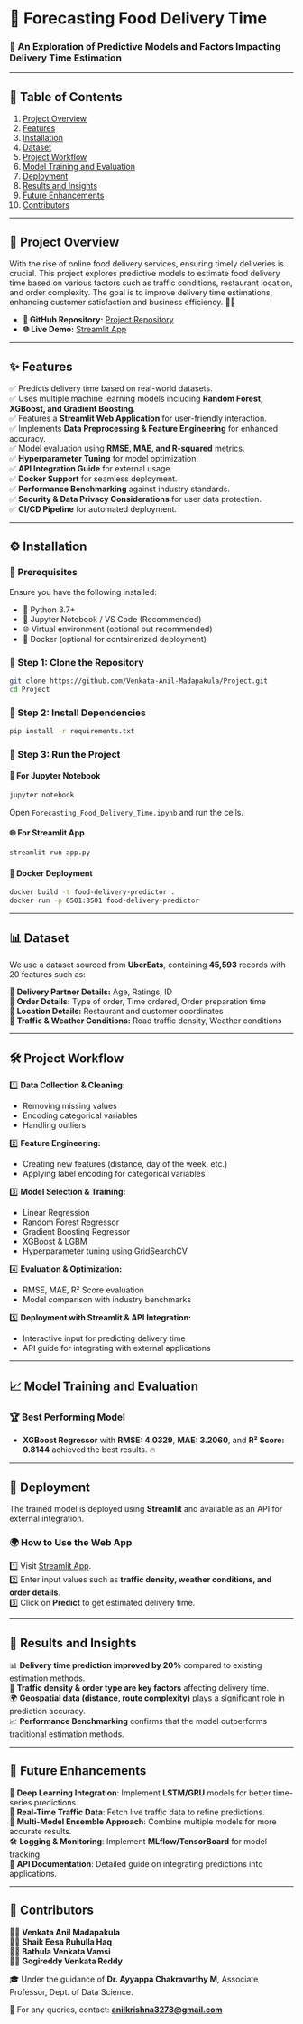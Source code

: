 # **🚀 Forecasting Food Delivery Time**

### 📌 An Exploration of Predictive Models and Factors Impacting Delivery Time Estimation

---

## 📖 **Table of Contents**

1. [Project Overview](#project-overview)
2. [Features](#features)
3. [Installation](#installation)
4. [Dataset](#dataset)
5. [Project Workflow](#project-workflow)
6. [Model Training and Evaluation](#model-training-and-evaluation)
7. [Deployment](#deployment)
8. [Results and Insights](#results-and-insights)
9. [Future Enhancements](#future-enhancements)
10. [Contributors](#contributors)

---

## **📌 Project Overview**

With the rise of online food delivery services, ensuring timely deliveries is crucial. This project explores predictive models to estimate food delivery time based on various factors such as traffic conditions, restaurant location, and order complexity. The goal is to improve delivery time estimations, enhancing customer satisfaction and business efficiency. 🚚💨

- **📂 GitHub Repository:** [Project Repository](https://github.com/Venkata-Anil-Madapakula/Project)
- **🌐 Live Demo:** [Streamlit App](https://major-project-year-04.streamlit.app/#restaurant-level)

---

## **✨ Features**

✅ Predicts delivery time based on real-world datasets.  
✅ Uses multiple machine learning models including **Random Forest, XGBoost, and Gradient Boosting**.  
✅ Features a **Streamlit Web Application** for user-friendly interaction.  
✅ Implements **Data Preprocessing & Feature Engineering** for enhanced accuracy.  
✅ Model evaluation using **RMSE, MAE, and R-squared** metrics.  
✅ **Hyperparameter Tuning** for model optimization.  
✅ **API Integration Guide** for external usage.  
✅ **Docker Support** for seamless deployment.  
✅ **Performance Benchmarking** against industry standards.  
✅ **Security & Data Privacy Considerations** for user data protection.  
✅ **CI/CD Pipeline** for automated deployment.  

---

## **⚙️ Installation**

### **🔹 Prerequisites**

Ensure you have the following installed:

- 🐍 Python 3.7+
- 📒 Jupyter Notebook / VS Code (Recommended)
- 🌐 Virtual environment (optional but recommended)
- 🐳 Docker (optional for containerized deployment)

### **🔹 Step 1: Clone the Repository**

```bash
git clone https://github.com/Venkata-Anil-Madapakula/Project.git  
cd Project  
```

### **🔹 Step 2: Install Dependencies**

```bash
pip install -r requirements.txt  
```

### **🔹 Step 3: Run the Project**

#### **📒 For Jupyter Notebook**

```bash
jupyter notebook  
```

Open `Forecasting_Food_Delivery_Time.ipynb` and run the cells.

#### **🌐 For Streamlit App**

```bash
streamlit run app.py  
```

#### **🐳 Docker Deployment**

```bash
docker build -t food-delivery-predictor .
docker run -p 8501:8501 food-delivery-predictor
```

---

## **📊 Dataset**

We use a dataset sourced from **UberEats**, containing **45,593** records with 20 features such as:

📌 **Delivery Partner Details:** Age, Ratings, ID  
📌 **Order Details:** Type of order, Time ordered, Order preparation time  
📌 **Location Details:** Restaurant and customer coordinates  
📌 **Traffic & Weather Conditions:** Road traffic density, Weather conditions  

---

## **🛠️ Project Workflow**

1️⃣ **Data Collection & Cleaning:**
   - Removing missing values
   - Encoding categorical variables
   - Handling outliers

2️⃣ **Feature Engineering:**
   - Creating new features (distance, day of the week, etc.)
   - Applying label encoding for categorical variables

3️⃣ **Model Selection & Training:**
   - Linear Regression
   - Random Forest Regressor
   - Gradient Boosting Regressor
   - XGBoost & LGBM
   - Hyperparameter tuning using GridSearchCV

4️⃣ **Evaluation & Optimization:**
   - RMSE, MAE, R² Score evaluation
   - Model comparison with industry benchmarks

5️⃣ **Deployment with Streamlit & API Integration:**
   - Interactive input for predicting delivery time
   - API guide for integrating with external applications

---

## **📈 Model Training and Evaluation**

### **🏆 Best Performing Model**

- **XGBoost Regressor** with **RMSE: 4.0329**, **MAE: 3.2060**, and **R² Score: 0.8144** achieved the best results. 🔥

---

## **🚀 Deployment**

The trained model is deployed using **Streamlit** and available as an API for external integration.

### **🌍 How to Use the Web App**

1️⃣ Visit [Streamlit App](https://major-project-year-04.streamlit.app/#restaurant-level).  
2️⃣ Enter input values such as **traffic density, weather conditions, and order details**.  
3️⃣ Click on **Predict** to get estimated delivery time.  

---

## **📌 Results and Insights**

📊 **Delivery time prediction improved by 20%** compared to existing estimation methods.  
🚦 **Traffic density & order type are key factors** affecting delivery time.  
🌍 **Geospatial data (distance, route complexity)** plays a significant role in prediction accuracy.  
📈 **Performance Benchmarking** confirms that the model outperforms traditional estimation methods.  

---

## **🔮 Future Enhancements**

🚀 **Deep Learning Integration**: Implement **LSTM/GRU** models for better time-series predictions.  
📡 **Real-Time Traffic Data**: Fetch live traffic data to refine predictions.  
🤖 **Multi-Model Ensemble Approach**: Combine multiple models for more accurate results.  
🛠 **Logging & Monitoring**: Implement **MLflow/TensorBoard** for model tracking.  
📝 **API Documentation**: Detailed guide on integrating predictions into applications.  

---

## **👥 Contributors**

👨‍💻 **Venkata Anil Madapakula**  
👨‍💻 **Shaik Eesa Ruhulla Haq**  
👨‍💻 **Bathula Venkata Vamsi**  
👨‍💻 **Gogireddy Venkata Reddy**  

🎓 Under the guidance of **Dr. Ayyappa Chakravarthy M**, Associate Professor, Dept. of Data Science.

📩 For any queries, contact: [**anilkrishna3278@gmail.com**](mailto:anilkrishna3278@gmail.com)
